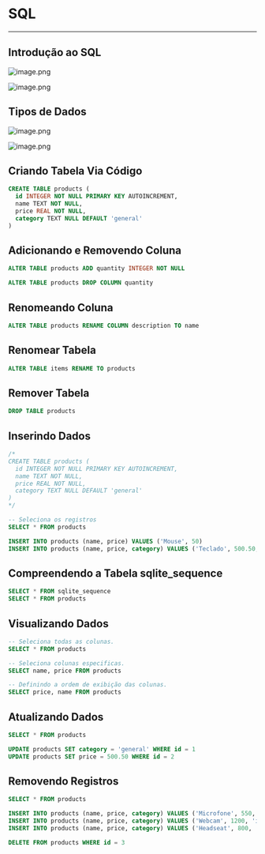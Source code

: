 # SQL

---

## Introdução ao SQL

![image.png](assets/aula02-1.png)

![image.png](assets/aula02-2.png)

## Tipos de Dados

![image.png](assets/aula02-3.png)

![image.png](assets/aula02-4.png)

## Criando Tabela Via Código

```sql
CREATE TABLE products (
  id INTEGER NOT NULL PRIMARY KEY AUTOINCREMENT,
  name TEXT NOT NULL,
  price REAL NOT NULL,
  category TEXT NULL DEFAULT 'general'
)
```

## Adicionando e Removendo Coluna

```sql
ALTER TABLE products ADD quantity INTEGER NOT NULL

ALTER TABLE products DROP COLUMN quantity
```

## Renomeando Coluna

```sql
ALTER TABLE products RENAME COLUMN description TO name
```

## Renomear Tabela

```sql
ALTER TABLE items RENAME TO products
```

## Remover Tabela

```sql
DROP TABLE products
```

## Inserindo Dados

```sql
/*
CREATE TABLE products (
  id INTEGER NOT NULL PRIMARY KEY AUTOINCREMENT,
  name TEXT NOT NULL,
  price REAL NOT NULL,
  category TEXT NULL DEFAULT 'general'
)
*/

-- Seleciona os registros
SELECT * FROM products

INSERT INTO products (name, price) VALUES ('Mouse', 50)
INSERT INTO products (name, price, category) VALUES ('Teclado', 500.50, 'accessory')
```

## Compreendendo a Tabela sqlite_sequence

```sql
SELECT * FROM sqlite_sequence
SELECT * FROM products
```

## Visualizando Dados

```sql
-- Seleciona todas as colunas.
SELECT * FROM products

-- Seleciona colunas especificas.
SELECT name, price FROM products

-- Definindo a ordem de exibição das colunas.
SELECT price, name FROM products
```

## Atualizando Dados

```sql
SELECT * FROM products

UPDATE products SET category = 'general' WHERE id = 1
UPDATE products SET price = 500.50 WHERE id = 2
```

## Removendo Registros

```sql
SELECT * FROM products

INSERT INTO products (name, price, category) VALUES ('Microfone', 550, 'audio');
INSERT INTO products (name, price, category) VALUES ('Webcam', 1200, 'image');
INSERT INTO products (name, price, category) VALUES ('Headseat', 800, 'audio');

DELETE FROM products WHERE id = 3
```

